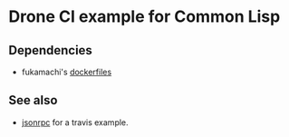 # Drone CI example for Common Lisp

## Dependencies
* fukamachi's [dockerfiles](https://github.com/fukamachi/dockerfiles)

## See also
* [jsonrpc](https://github.com/cxxxr/jsonrpc/blob/master/.travis.yml) for a
  travis example.
